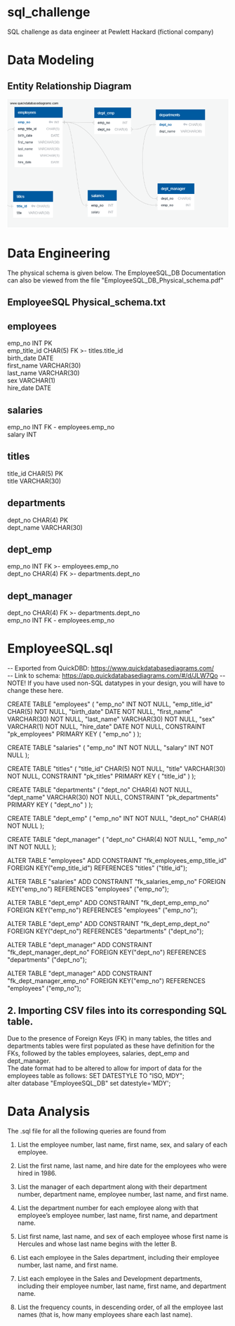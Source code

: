 # sql_challenge
SQL challenge as data engineer at Pewlett Hackard (fictional company)


# Data Modeling

## Entity Relationship Diagram


![alt text](<QuickDBD-EmployeeSQL_DB (1)-1.png>)

# Data Engineering

The physical schema is given below. The  EmployeeSQL_DB Documentation can also be viewed from the file "EmployeeSQL_DB_Physical_schema.pdf"

## EmployeeSQL Physical_schema.txt

employees 
-
emp_no INT PK <br>
emp_title_id CHAR(5) FK >- titles.title_id <br>
birth_date DATE <br>
first_name VARCHAR(30) <br>
last_name VARCHAR(30) <br>
sex VARCHAR(1) <br>
hire_date DATE <br>

salaries
-
emp_no INT FK - employees.emp_no <br>
salary INT <br>


titles
-
title_id CHAR(5) PK <br>
title VARCHAR(30) <br>


departments
-
dept_no CHAR(4) PK  <br>
dept_name VARCHAR(30) <br>


dept_emp 
-
emp_no INT FK >- employees.emp_no <br>
dept_no CHAR(4) FK >- departments.dept_no <br>


dept_manager
-
dept_no CHAR(4) FK >- departments.dept_no <br>
emp_no INT FK - employees.emp_no <br>


# EmployeeSQL.sql

-- Exported from QuickDBD: https://www.quickdatabasediagrams.com/ <br>
-- Link to schema: https://app.quickdatabasediagrams.com/#/d/JLW7Qo
-- NOTE! If you have used non-SQL datatypes in your design, you will have to change these here.


CREATE TABLE "employees" (
    "emp_no" INT   NOT NULL,
    "emp_title_id" CHAR(5)   NOT NULL,
    "birth_date" DATE   NOT NULL,
    "first_name" VARCHAR(30)   NOT NULL,
    "last_name" VARCHAR(30)   NOT NULL,
    "sex" VARCHAR(1)   NOT NULL,
    "hire_date" DATE   NOT NULL,
    CONSTRAINT "pk_employees" PRIMARY KEY (
        "emp_no"
     )
);

CREATE TABLE "salaries" (
    "emp_no" INT   NOT NULL,
    "salary" INT   NOT NULL
);

CREATE TABLE "titles" (
    "title_id" CHAR(5)   NOT NULL,
    "title" VARCHAR(30)   NOT NULL,
    CONSTRAINT "pk_titles" PRIMARY KEY (
        "title_id"
     )
);

CREATE TABLE "departments" (
    "dept_no" CHAR(4)   NOT NULL,
    "dept_name" VARCHAR(30)   NOT NULL,
    CONSTRAINT "pk_departments" PRIMARY KEY (
        "dept_no"
     )
);

CREATE TABLE "dept_emp" (
    "emp_no" INT   NOT NULL,
    "dept_no" CHAR(4)   NOT NULL
);

CREATE TABLE "dept_manager" (
    "dept_no" CHAR(4)   NOT NULL,
    "emp_no" INT   NOT NULL
);

ALTER TABLE "employees" ADD CONSTRAINT "fk_employees_emp_title_id" FOREIGN KEY("emp_title_id")
REFERENCES "titles" ("title_id");

ALTER TABLE "salaries" ADD CONSTRAINT "fk_salaries_emp_no" FOREIGN KEY("emp_no")
REFERENCES "employees" ("emp_no");

ALTER TABLE "dept_emp" ADD CONSTRAINT "fk_dept_emp_emp_no" FOREIGN KEY("emp_no")
REFERENCES "employees" ("emp_no");

ALTER TABLE "dept_emp" ADD CONSTRAINT "fk_dept_emp_dept_no" FOREIGN KEY("dept_no")
REFERENCES "departments" ("dept_no");

ALTER TABLE "dept_manager" ADD CONSTRAINT "fk_dept_manager_dept_no" FOREIGN KEY("dept_no")
REFERENCES "departments" ("dept_no");

ALTER TABLE "dept_manager" ADD CONSTRAINT "fk_dept_manager_emp_no" FOREIGN KEY("emp_no")
REFERENCES "employees" ("emp_no");




## 2. Importing CSV files into its corresponding SQL table.

Due to the presence of Foreign Keys (FK) in many tables, the titles and departments tables were first populated as these have definition for the FKs, followed by the tables employees, salaries, dept_emp and dept_manager.<br>
The date format had to be altered to allow for import of data for the employees table as follows:
SET DATESTYLE TO "ISO, MDY"; <br>
alter database "EmployeeSQL_DB" set datestyle='MDY';


# Data Analysis

The .sql file for all the following queries are found from  

1. List the employee number, last name, first name, sex, and salary of each employee.

2. List the first name, last name, and hire date for the employees who were hired in 1986.

3. List the manager of each department along with their department number, department name, employee number, last name, and first name.

4. List the department number for each employee along with that employee’s employee number, last name, first name, and department name.

5. List first name, last name, and sex of each employee whose first name is Hercules and whose last name begins with the letter B.

6. List each employee in the Sales department, including their employee number, last name, and first name.

7. List each employee in the Sales and Development departments, including their employee number, last name, first name, and department name.

8. List the frequency counts, in descending order, of all the employee last names (that is, how many employees share each last name).


